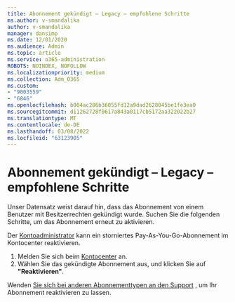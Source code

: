 ```yaml
---
title: Abonnement gekündigt – Legacy – empfohlene Schritte
ms.author: v-smandalika
author: v-smandalika
manager: dansimp
ms.date: 12/01/2020
ms.audience: Admin
ms.topic: article
ms.service: o365-administration
ROBOTS: NOINDEX, NOFOLLOW
ms.localizationpriority: medium
ms.collection: Adm_O365
ms.custom:
- "9003559"
- "6846"
ms.openlocfilehash: b004ac286b36055fd12a9dad2628045be1fe3ea0
ms.sourcegitcommit: d11262728f0617a843a0117cb5172aa322022b27
ms.translationtype: MT
ms.contentlocale: de-DE
ms.lasthandoff: 03/08/2022
ms.locfileid: "63123905"
---
```

# <a name="subscription-cancelled---legacy---recommended-steps"></a>Abonnement gekündigt – Legacy – empfohlene Schritte

Unser Datensatz weist darauf hin, dass das Abonnement von einem Benutzer mit Besitzerrechten gekündigt wurde. Suchen Sie die folgenden Schritte, um das Abonnement erneut zu aktivieren.

Der [Kontoadministrator](https://docs.microsoft.com/azure/cost-management-billing/manage/billing-subscription-transfer?WT.mc_id=Portal-Microsoft_Azure_Support#whoisaa) kann ein storniertes Pay-As-You-Go-Abonnement im Kontocenter reaktivieren.

1. Melden Sie sich beim [Kontocenter](https://account.azure.com/Subscriptions) an.
2. Wählen Sie das gekündigte Abonnement aus, und klicken Sie auf **"Reaktivieren"**.

Wenden [Sie sich bei anderen Abonnementtypen an den Support](https://ms.portal.azure.com/#blade/Microsoft_Azure_Support/HelpAndSupportBlade/overview) , um Ihr Abonnement reaktivieren zu lassen.

